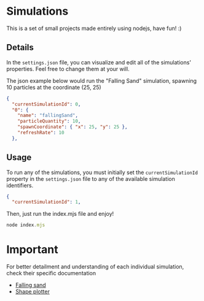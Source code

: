 # Simulations

This is a set of small projects made entirely using nodejs, have fun! :)

## Details

In the `settings.json` file, you can visualize and edit all of the simulations' properties. Feel free to change them at your will.

The json example below would run the "Falling Sand" simulation, spawning 10 particles at the coordinate (25, 25)

```json
{
  "currentSimulationId": 0,
  "0": {
    "name": "fallingSand",
    "particleQuantity": 10,
    "spawnCoordinate": { "x": 25, "y": 25 },
    "refreshRate": 10
  },
```

## Usage

To run any of the simulations, you must initially set the `currentSimulationId` property in the `settings.json` file to any of the available simulation identifiers.

```json
{
  "currentSimulationId": 1,
```

Then, just run the index.mjs file and enjoy!

```js
node index.mjs
```

# Important

For better detailment and understanding of each individual simulation, check their specific documentation

- [Falling sand](./fallingSand/README.md)
- [Shape plotter](./shapePlotter/README.md)
